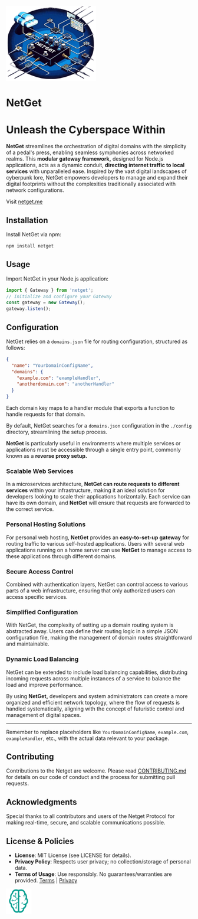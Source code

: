 <img src="./netget.png" alt="SVG Image" width="244" height="203">

# NetGet

# Unleash the Cyberspace Within

**NetGet** streamlines the orchestration of digital domains with the simplicity of a pedal's press, enabling seamless symphonies across networked realms. This **modular gateway framework,** designed for Node.js applications, acts as a dynamic conduit, **directing internet traffic to local services** with unparalleled ease. Inspired by the vast digital landscapes of cyberpunk lore, NetGet empowers developers to manage and expand their digital footprints without the complexities traditionally associated with network configurations.

Visit [netget.me](https://netget.me)

## Installation

Install NetGet via npm:

```bash
npm install netget
```

## Usage

Import NetGet in your Node.js application:

```js
import { Gateway } from 'netget';
// Initialize and configure your Gateway
const gateway = new Gateway();
gateway.listen();
```

## Configuration

NetGet relies on a `domains.json` file for routing configuration, structured as follows:

```json
{
  "name": "YourDomainConfigName",
  "domains": {
    "example.com": "exampleHandler",
    "anotherdomain.com": "anotherHandler"
  }
}
```

Each domain key maps to a handler module that exports a function to handle requests for that domain.

By default, NetGet searches for a `domains.json` configuration in the `./config` directory, streamlining the setup process.



**NetGet** is particularly useful in environments where multiple services or applications must be accessible through a single entry point, commonly known as a **reverse proxy setup.**

### Scalable Web Services

In a microservices architecture, **NetGet can route requests to different services** within your infrastructure, making it an ideal solution for developers looking to scale their applications horizontally. Each service can have its own domain, and **NetGet** will ensure that requests are forwarded to the correct service.

### Personal Hosting Solutions

For personal web hosting, **NetGet** provides an **easy-to-set-up gateway** for routing traffic to various self-hosted applications. Users with several web applications running on a home server can use **NetGet** to manage access to these applications through different domains.

### Secure Access Control

Combined with authentication layers, NetGet can control access to various parts of a web infrastructure, ensuring that only authorized users can access specific services.

### Simplified Configuration

With NetGet, the complexity of setting up a domain routing system is abstracted away. Users can define their routing logic in a simple JSON configuration file, making the management of domain routes straightforward and maintainable.

### Dynamic Load Balancing

NetGet can be extended to include load balancing capabilities, distributing incoming requests across multiple instances of a service to balance the load and improve performance.

By using **NetGet,** developers and system administrators can create a more organized and efficient network topology, where the flow of requests is handled systematically, aligning with the concept of futuristic control and management of digital spaces.

------

Remember to replace placeholders like `YourDomainConfigName`, `example.com`, `exampleHandler`, etc., with the actual data relevant to your package.



## Contributing

Contributions to the Netget are welcome. Please read [CONTRIBUTING.md](https://chat.openai.com/c/CONTRIBUTING.md) for details on our code of conduct and the process for submitting pull requests.

## Acknowledgments

Special thanks to all contributors and users of the Netget Protocol for making real-time, secure, and scalable communications possible.

## License & Policies
- **License**: MIT License (see LICENSE for details).
- **Privacy Policy**: Respects user privacy; no collection/storage of personal data.
- **Terms of Usage**: Use responsibly. No guarantees/warranties are provided. [Terms](https://www.neurons.me/terms-of-use) | [Privacy](https://www.neurons.me/privacy-policy)

<img src="./_._.svg" alt="SVG Image" width="69" height="69" style="width69px; height:69px;">
